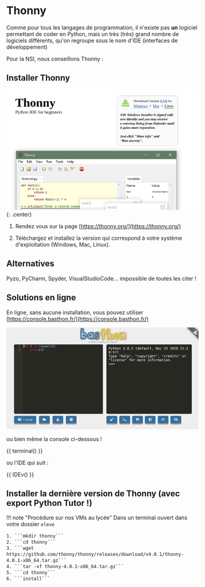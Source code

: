 # Thonny

Comme pour tous les langages de programmation, il n'existe pas **un** logiciel permettant de coder en Python, mais un très (très) grand nombre de logiciels différents, qu'on regroupe sous le nom d'IDE (interfaces de développement)

Pour la NSI, nous conseillons Thonny :

## Installer Thonny

![image](data/install_thonny.png){: .center}


1. Rendez vous sur la page [https://thonny.org/](https://thonny.org/)

2. Téléchargez et installez la version qui correspond à votre système d'exploitation (Windows, Mac, Linux).

## Alternatives

Pyzo, PyCharm, Spyder, VisualStudioCode... impossible de toutes les citer !

## Solutions en ligne
En ligne, sans aucune installation, vous pouvez utiliser [https://console.basthon.fr/](https://console.basthon.fr/)

![](data/bast1.png)

ou bien même la console ci-dessous !

{{ terminal() }}

ou l'IDE qui suit :

{{ IDEv() }}


## Installer la dernière version de Thonny (avec export Python Tutor !)

!!! note "Procédure sur nos VMs au lycée"
    Dans un terminal ouvert dans votre dossier ```eleve``` 
    
    1. ```mkdir thonny``` 
    2. ```cd thonny``` 
    3. ```wget https://github.com/thonny/thonny/releases/download/v4.0.1/thonny-4.0.1-x86_64.tar.gz``` 
    4. ```tar -xf thonny-4.0.1-x86_64.tar.gz``` 
    5. ```cd thonny```
    6. ```install```  